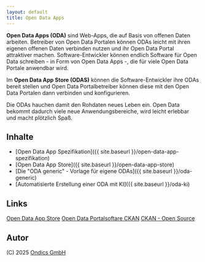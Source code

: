 ```yaml
---
layout: default
title: Open Data Apps
---
```


**Open Data Apps (ODA)** sind Web-Apps, die auf Basis von offenen Daten arbeiten. 
Betreiber von Open Data Portalen können ODAs leicht mit ihren eigenen offenen Daten verbinden nutzen und ihr Open Data Portal attraktiver machen. Software-Entwickler können endlich Software für Open Data schreiben - in Form von Open Data Apps -, die für viele Open Data Portale anwendbar wird. 

Im **Open Data App Store (ODAS)** können die Software-Entwickler ihre ODAs bereit stellen und Open Data Portalbetreiber können diese mit den Open Data Portalen dann verbinden und konfigurieren. 

Die ODAs hauchen damit den Rohdaten neues Leben ein. Open Data bekommt dadurch viele neue Anwendungsbereiche, wird leicht erlebbar und macht plötzlich Spaß.

## Inhalte

* [Open Data App Spezifikation]({{ site.baseurl }}/open-data-app-spezifikation)
* [Open Data App Store]({{ site.baseurl }}/open-data-app-store)
* [Die "ODA generic" - Vorlage für eigene ODAs]({{ site.baseurl }}/oda-generic)
* [Automatisierte Erstellung einer ODA mit KI]({{ site.baseurl }}/oda-ki)

## Links

[Open Data App Store](https://open-data-app-store.ckan.de/)
[Open Data Portalsoftare CKAN](https://ckan.de)
[CKAN - Open Source](https://github.com/ckan/ckan)

## Autor

(C) 2025 [Ondics GmbH](https://ondics.de)

